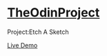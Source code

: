 # [TheOdinProject](https://www.theodinproject.com/)

Project:Etch A Sketch

[Live Demo](https://alberinea.github.io/Etch-A-Sketch/)
